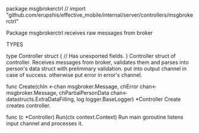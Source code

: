 package msgbrokerctrl // import "github.com/erupshis/effective_mobile/internal/server/controllers/msgbrokerctrl"

Package msgbrokerctrl receives raw messages from broker

TYPES

type Controller struct {
	// Has unexported fields.
}
    Controller struct of controller. Receives messages from broker, validates
    them and parses into person's data struct with preliminary validation.
    put into output channel in case of success. otherwise put error in error's
    channel.

func Create(chIn <-chan msgbroker.Message, chError chan<- msgbroker.Message, chPartialPersonData chan<- datastructs.ExtraDataFilling, log logger.BaseLogger) *Controller
    Create creates controller.

func (c *Controller) Run(ctx context.Context)
    Run main goroutine listens input channel and processes it.

